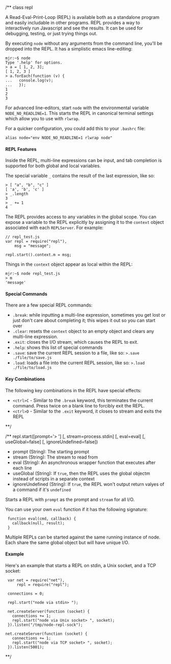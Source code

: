 /**
class repl

A Read-Eval-Print-Loop (REPL) is available both as a standalone program and easily includable in other programs.  REPL provides a way to interactively run Javascript and see the results.  It can be used for debugging, testing, or just trying things out.

By executing `node` without any arguments from the command line, you'll be dropped into the REPL. It has a simplistic emacs line-editing:

    mjr:~$ node
    Type '.help' for options.
    > a = [ 1, 2, 3];
    [ 1, 2, 3 ]
    > a.forEach(function (v) {
    ...   console.log(v);
    ...   });
    1
    2
    3

For advanced line-editors, start `node` with the environmental variable `NODE_NO_READLINE=1`. This starts the REPL in canonical terminal settings which allow you to use with `rlwrap`.

For a quicker configuration, you could add this to your `.bashrc` file:

    alias node="env NODE_NO_READLINE=1 rlwrap node"

#### REPL Features

Inside the REPL, multi-line expressions can be input, and tab completion is supported for both global and local variables.

The special variable `_` contains the result of the last expression, like so:

    > [ "a", "b", "c" ]
    [ 'a', 'b', 'c' ]
    > _.length
    3
    > _ += 1
    4

The REPL provides access to any variables in the global scope. You can expose a variable to the REPL explicitly by assigning it to the `context` object associated with each `REPLServer`.  For example:

    // repl_test.js
    var repl = require("repl"),
        msg = "message";

    repl.start().context.m = msg;

Things in the `context` object appear as local within the REPL:

    mjr:~$ node repl_test.js
    > m
    'message'

#### Special Commands

There are a few special REPL commands:

  - `.break`: while inputting a multi-line expression, sometimes you get lost or just don't care about completing it; this wipes it out so you can start over
  - `.clear`: resets the `context` object to an empty object and clears any multi-line expression.
  - `.exit`: closes the I/O stream, which causes the REPL to exit.
  - `.help`: shows this list of special commands
  - `.save`: save the current REPL session to a file, like so: `>.save ./file/to/save.js`
  - `.load`: loads a file into the current REPL session, like so: `>.load ./file/to/load.js`

#### Key Combinations

The following key combinations in the REPL have special effects:

  - `<ctrl>C` - Similar to the `.break` keyword, this terminates the current command.  Press twice on a blank line to forcibly exit the REPL.
  - `<ctrl>D` - Similar to the `.exit` keyword, it closes to stream and exits the REPL
        

**/

/**
repl.start([prompt='&gt; '] [, stream=process.stdin] [, eval=eval] [, useGlobal=false] [, ignoreUndefined=false])
 - prompt (String): The starting prompt
 - stream (String): The stream to read from
 - eval (String): An asynchronous wrapper function that executes after each line
 - useGlobal (String):  If `true`, then the REPL uses the global objectm instead of scripts in a separate context
 - ignoreUndefined (String): If `true`, the REPL won't output return valyes of a command if it's `undefined`

 Starts a REPL with `prompt` as the prompt and `stream` for all I/O. 
 
 You can use your own `eval` function if it has the following signature:
  
     function eval(cmd, callback) {
       callback(null, result);
     }
 
 Multiple REPLs can be started against the same running instance of node.  Each share the same global object but will have unique I/O.
 
 #### Example
 
 Here's an example that starts a REPL on stdin, a Unix socket, and a TCP socket:
 
     var net = require("net"),
         repl = require("repl");
 
     connections = 0;
 
     repl.start("node via stdin> ");
 
     net.createServer(function (socket) {
       connections += 1;
       repl.start("node via Unix socket> ", socket);
     }).listen("/tmp/node-repl-sock");
 
    net.createServer(function (socket) {
       connections += 1;
       repl.start("node via TCP socket> ", socket);
     }).listen(5001);

**/